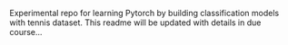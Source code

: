 Experimental repo for learning Pytorch by building classification models with tennis dataset. This readme will be updated with details in due course...
